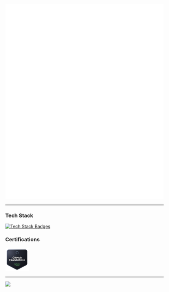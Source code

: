 ![Metrics](https://raw.githubusercontent.com/bl4ckswordsman/bl4ckswordsman/master/github-metrics.svg)

<!--Started counting September 18th 2023 -->
<!-- [![Visits Badge](https://badges.pufler.dev/visits/bl4ckswordsman/bl4ckswordsman)](https://github.com/bl4ckswordsman) -->

<!-- <a href="https://hits.seeyoufarm.com/api/count/graph/dailyhits.svg?url=https://github.com/bl4ckswordsman/bl4ckswordsman"><img src="https://hits.seeyoufarm.com/api/count/incr/badge.svg?url=https%3A%2F%2Fgithub.com%2Fbl4ckswordsman%2Fbl4ckswordsman&count_bg=%2379C83D&title_bg=%23555555&icon=&icon_color=%23E7E7E7&title=Daily+hits&edge_flat=false"/></a> --> <!-- Added 2024-02-14. This count views instead of visitors like the previous one did. Removed after it stopped working (about 600 hits) -->

<!-- <a href='https://revolut.me/XXXXXXX' target="_blank"><img alt='Revolut' src='https://img.shields.io/badge/Donate-100000?style=flat&logo=Revolut&logoColor=191c1f&labelColor=FFFFFF&color=black'/></a> -->

---

### Tech Stack
[![Tech Stack Badges](https://skillicons.dev/icons?i=cpp,python,java,typescript,linux,bun,svelte,docker,flutter,qt&perline=8)](https://skillicons.dev)


### Certifications
<a href="https://www.credly.com/badges/e45e6a0b-e3dc-4fc7-96aa-8c57ecbc7f8e/public_url">
  <img src="/badges/github-foundations.png" alt="GitHub Foundations" width="75">
</a>

---

<!--Started counting June 30th 2025 -->
![](https://komarev.com/ghpvc/?username=bl4cskwordsman&label=Hits)


<!--
**bl4ckswordsman/bl4ckswordsman** is a ✨ _special_ ✨ repository because its `README.md` (this file) appears on your GitHub profile.

Here are some ideas to get you started:

- 🔭 I’m currently working on ...
- 🌱 I’m currently learning ...
- 👯 I’m looking to collaborate on ...
- 🤔 I’m looking for help with ...
- 💬 Ask me about ...
- 📫 How to reach me: ...
- 😄 Pronouns: ...
- ⚡ Fun fact: ...
-->
